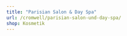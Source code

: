 ```yaml
---
title: "Parisian Salon & Day Spa"
url: /cromwell/parisian-salon-und-day-spa/
shop: Kosmetik
---
```

